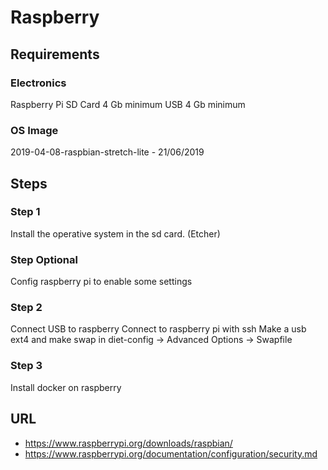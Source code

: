 # Raspberry
## Requirements
### Electronics
Raspberry Pi
SD Card 4 Gb minimum
USB 4 Gb minimum
### OS Image
2019-04-08-raspbian-stretch-lite - 21/06/2019
## Steps
### Step 1
Install the operative system in the sd card. (Etcher)
### Step Optional
Config raspberry pi to enable some settings
### Step 2
Connect USB to raspberry
Connect to raspberry pi with ssh
Make a usb ext4 and make swap in diet-config -> Advanced Options -> Swapfile

### Step 3
Install docker on raspberry


## URL
- https://www.raspberrypi.org/downloads/raspbian/
- https://www.raspberrypi.org/documentation/configuration/security.md

